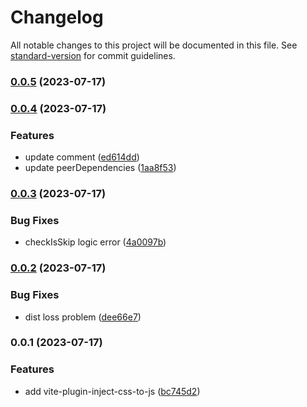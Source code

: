 # Changelog

All notable changes to this project will be documented in this file. See [standard-version](https://github.com/conventional-changelog/standard-version) for commit guidelines.

### [0.0.5](https://github.com/Levix/vite-plugin-inject-css-to-js/compare/vite-plugin-inject-css-to-js@0.0.4...vite-plugin-inject-css-to-js@0.0.5) (2023-07-17)

### [0.0.4](https://github.com/Levix/vite-plugin-inject-css-to-js/compare/vite-plugin-inject-css-to-js@0.0.3...vite-plugin-inject-css-to-js@0.0.4) (2023-07-17)


### Features

* update comment ([ed614dd](https://github.com/Levix/vite-plugin-inject-css-to-js/commit/ed614dde6ee5682cc9e10bc56c2d8e1a799dd9d9))
* update peerDependencies ([1aa8f53](https://github.com/Levix/vite-plugin-inject-css-to-js/commit/1aa8f5374a4556bd7aa22cc3b731387307404464))

### [0.0.3](https://github.com/Levix/vite-plugin-inject-css-to-js/compare/vite-plugin-inject-css-to-js@0.0.2...vite-plugin-inject-css-to-js@0.0.3) (2023-07-17)


### Bug Fixes

* checkIsSkip logic error ([4a0097b](https://github.com/Levix/vite-plugin-inject-css-to-js/commit/4a0097b4a13c6bb5bc0075aab296df36261578e5))

### [0.0.2](https://github.com/Levix/vite-plugin-inject-css-to-js/compare/vite-plugin-inject-css-to-js@0.0.1...vite-plugin-inject-css-to-js@0.0.2) (2023-07-17)


### Bug Fixes

* dist loss problem ([dee66e7](https://github.com/Levix/vite-plugin-inject-css-to-js/commit/dee66e7d5f39295f179d78dcb898a18d7844f2ce))

### 0.0.1 (2023-07-17)


### Features

* add vite-plugin-inject-css-to-js ([bc745d2](https://github.com/Levix/vite-plugin-inject-css-to-js/commit/bc745d2cbb8237b7e03921ac2a67bff7280290f6))
